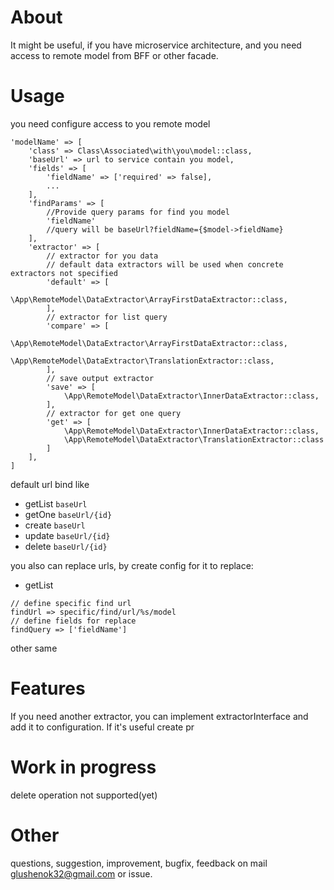 # About
It might be useful, if you have microservice architecture, and you need access to remote model from BFF or other facade.
# Usage
you need configure access to you remote model
```
'modelName' => [
    'class' => Class\Associated\with\you\model::class,
    'baseUrl' => url to service contain you model,
    'fields' => [
        'fieldName' => ['required' => false],
        ...
    ],
    'findParams' => [
        //Provide query params for find you model
        'fieldName'
        //query will be baseUrl?fieldName={$model->fieldName}
    ],
    'extractor' => [
        // extractor for you data
        // default data extractors will be used when concrete extractors not specified
        'default' => [
            \App\RemoteModel\DataExtractor\ArrayFirstDataExtractor::class,
        ],
        // extractor for list query
        'compare' => [
            \App\RemoteModel\DataExtractor\ArrayFirstDataExtractor::class,
            \App\RemoteModel\DataExtractor\TranslationExtractor::class,
        ],
        // save output extractor
        'save' => [
            \App\RemoteModel\DataExtractor\InnerDataExtractor::class,
        ],
        // extractor for get one query
        'get' => [
            \App\RemoteModel\DataExtractor\InnerDataExtractor::class,
            \App\RemoteModel\DataExtractor\TranslationExtractor::class
        ]
    ],
]
```
default url bind like
* getList `baseUrl`
* getOne `baseUrl/{id}`
* create `baseUrl`
* update `baseUrl/{id}`
* delete `baseUrl/{id}`

you also can replace urls, by create config for it
to replace:
* getList 
```
// define specific find url
findUrl => specific/find/url/%s/model
// define fields for replace
findQuery => ['fieldName']
```
other same
# Features
If you need another extractor, you can implement extractorInterface and add it to configuration.
If it's useful create pr
# Work in progress
delete operation not supported(yet)
# Other
questions, suggestion, improvement, bugfix, feedback on mail glushenok32@gmail.com or issue. 

